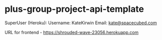 # plus-group-project-api-template

SuperUser (Heroku): 
        Username: KateKirwin
        Email: kate@spacecubed.com
        <!-- Password: SheCodesPlus2022 -->


URL for frontend - 
        https://shrouded-wave-23056.herokuapp.com